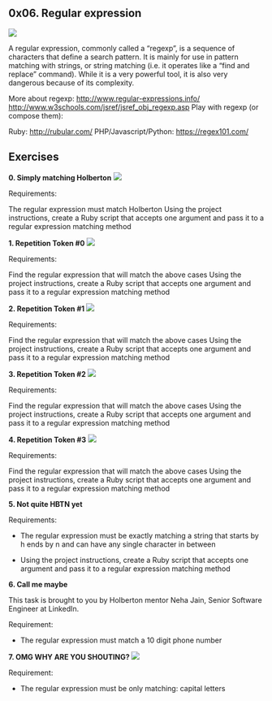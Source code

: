 ## 0x06. Regular expression

![](https://intranet.hbtn.io/images/contents/sysadmin/concepts/29/regex_now_2_problems.jpg)

A regular expression, commonly called a “regexp”, is a sequence of characters that define a search pattern.  It is mainly for use in pattern matching with strings, or string matching (i.e. it operates like a “find and replace” command). While it is a very powerful tool, it is also very dangerous because of its complexity.

More about regexp:
http://www.regular-expressions.info/
http://www.w3schools.com/jsref/jsref_obj_regexp.asp Play with regexp (or compose them):

Ruby: http://rubular.com/
PHP/Javascript/Python: https://regex101.com/

## Exercises

**0. Simply matching Holberton**
![](https://s3.amazonaws.com/intranet-projects-files/holbertonschool-sysadmin_devops/78/just-match-Holberton.png)

Requirements:

The regular expression must match Holberton
Using the project instructions, create a Ruby script that accepts one argument and pass it to a regular expression matching method

**1. Repetition Token #0**
![](https://s3.amazonaws.com/intranet-projects-files/holbertonschool-sysadmin_devops/78/repetition-token-0.png)

Requirements:

Find the regular expression that will match the above cases
Using the project instructions, create a Ruby script that accepts one argument and pass it to a regular expression matching method

**2. Repetition Token #1**
![](https://s3.amazonaws.com/intranet-projects-files/holbertonschool-sysadmin_devops/78/repetition-token-1.png)

Requirements:

Find the regular expression that will match the above cases
Using the project instructions, create a Ruby script that accepts one argument and pass it to a regular expression matching method

**3. Repetition Token #2**
![](https://s3.amazonaws.com/intranet-projects-files/holbertonschool-sysadmin_devops/78/repetition-token-2.png)

Requirements:

Find the regular expression that will match the above cases
Using the project instructions, create a Ruby script that accepts one argument and pass it to a regular expression matching method

**4. Repetition Token #3**
![](https://s3.amazonaws.com/intranet-projects-files/holbertonschool-sysadmin_devops/78/repetition-token-3.png)

Requirements:

Find the regular expression that will match the above cases
Using the project instructions, create a Ruby script that accepts one argument and pass it to a regular expression matching method

**5. Not quite HBTN yet**

Requirements:

* The regular expression must be exactly matching a string that starts by h ends by n and can have any single character in between

* Using the project instructions, create a Ruby script that accepts one argument and pass it to a regular expression matching method

**6. Call me maybe**

This task is brought to you by Holberton mentor Neha Jain, Senior Software Engineer at LinkedIn.

Requirement:

* The regular expression must match a 10 digit phone number

**7. OMG WHY ARE YOU SHOUTING?**
![](https://intranet.hbtn.io/images/contents/sysadmin/projects/78/shouting.jpg)

Requirement:

* The regular expression must be only matching: capital letters